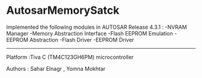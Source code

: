 # AutosarMemorySatck
Implemented the following modules  in AUTOSAR  Release 4.3.1  :
-NVRAM Manager
-Memory Abstraction Interface
-Flash EEPROM Emulation
-EEPROM Abstraction
-Flash Driver
-EEPROM Driver

-----------------------------------
Platform :Tiva C (TM4C123GH6PM) microcontroller

Authors : Sahar Elnagr , Yomna Mokhtar
